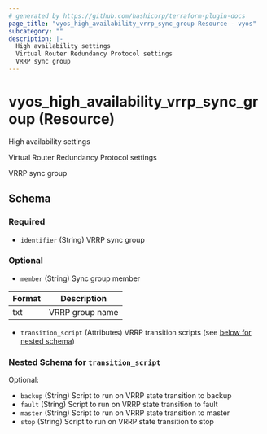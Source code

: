 ```yaml
---
# generated by https://github.com/hashicorp/terraform-plugin-docs
page_title: "vyos_high_availability_vrrp_sync_group Resource - vyos"
subcategory: ""
description: |-
  High availability settings
  Virtual Router Redundancy Protocol settings
  VRRP sync group
---
```


# vyos_high_availability_vrrp_sync_group (Resource)

High availability settings

Virtual Router Redundancy Protocol settings

VRRP sync group



<!-- schema generated by tfplugindocs -->
## Schema

### Required

- `identifier` (String) VRRP sync group

### Optional

- `member` (String) Sync group member

|  Format  |  Description  |
|----------|---------------|
|  txt  |  VRRP group name  |
- `transition_script` (Attributes) VRRP transition scripts (see [below for nested schema](#nestedatt--transition_script))

<a id="nestedatt--transition_script"></a>
### Nested Schema for `transition_script`

Optional:

- `backup` (String) Script to run on VRRP state transition to backup
- `fault` (String) Script to run on VRRP state transition to fault
- `master` (String) Script to run on VRRP state transition to master
- `stop` (String) Script to run on VRRP state transition to stop
